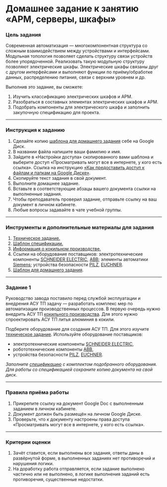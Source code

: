 # Домашнее задание к занятию «АРМ, серверы, шкафы»

### Цель задания

Современная автоматизация — многокомпонентная структура со сложным взаимодействием между устройствами и интерфейсами. Модульная топология позволяет сделать структуру связи устройств более упорядоченной. Реализовать такую модульную структуру позволяют электрические шкафы. 
Электрические шкафы связаны друг с другом интерфейсами и выполняют функции по приёму/обработке данных, распределению питания, связи с верхним уровнем и др.

Выполнив это задание, вы сможете:

1. Изучить классификацию электрических шкафов и АРМ.
2. Разобраться в составных элементах электрических шкафов и АРМ.
3. Подобрать компоненты для электрического шкафа и заполнить закупочную спецификацию для проекта.

-----

### Инструкция к заданию
1. Сделайте копию [шаблона для домашнего задания](https://u.netology.ru/backend/uploads/lms/content_assets/file/5520/%D0%A8%D0%B0%D0%B1%D0%BB%D0%BE%D0%BD_%D0%B4%D0%BB%D1%8F_%D0%B4%D0%BE%D0%BC%D0%B0%D1%88%D0%BD%D0%B5%D0%B3%D0%BE_%D0%B7%D0%B0%D0%B4%D0%B0%D0%BD%D0%B8%D1%8F__%D0%90%D0%A0%D0%9C__%D1%81%D0%B5%D1%80%D0%B2%D0%B5%D1%80%D1%8B__%D1%88%D0%BA%D0%B0%D1%84%D1%8B__-_%D0%A4%D0%B0%D0%BC%D0%B8%D0%BB%D0%B8%D1%8F_%D0%98%D0%BC%D1%8F__%D0%A1%D0%94%D0%95%D0%9B%D0%90%D0%99%D0%A2%D0%95_%D0%9A%D0%9E%D0%9F%D0%98%D0%AE_.docx) себе на Google Диск.
2. В названии файла напишите ваши фамилию и имя.
3. Зайдите в «Настройки доступа» скопированного вами шаблона и выберите доступ «Просматривать могут все в интернете, у кого есть ссылка». Ссылка на инструкцию [«Как предоставить доступ к файлам и папкам на Google Диске»](https://support.google.com/docs/answer/2494822?hl=ru&co=GENIE.Platform%3DDesktop).
4. Скопируйте текст задания в свой документ.
5. Выполните домашнее задание.
6. Вставьте в соответствующие абзацы вашего документа ссылки на выполненные задания.
7. Чтобы преподаватель проверил задание, отправьте ссылку на ваш документ в личном кабинете.
8. Любые вопросы задавайте в чате учебной группы.

-----

### Инструменты и дополнительные материалы для задания
1. [Техническое задание.](https://docs.google.com/document/d/1FHFKGKCQ0iHJqQMH831Rd3NkUblIjCxrbyeLUxHmWTA/edit?usp=sharing)
2. [Шаблон спецификации.](https://docs.google.com/spreadsheets/d/1MD1e1kSFqJS4lYMkl4x-gsKCMc4hCTmlS56KMYsTCFY/edit?usp=sharing)
3. [Информация о кокильном производстве.](https://stankiexpert.ru/spravochnik/litejjnoe-proizvodstvo/lite-v-kokil.html)
4. Ссылки на оборудование поставщиков: электротехнические компоненты [SCHNEIDER ELECTRIC](https://www.se.com/ru/ru/), [ABB](https://new.abb.com/ru); элементы автоматики [Siemens](https://mall.industry.siemens.com/goos/WelcomePage.aspx?regionUrl=/ru&language=ru); устройства безопасности [PILZ](https://www.pilz.com/ru-RU), [EUCHNER](https://www.euchner.de/en-us/products/).
5. [Шаблон для домашнего задания](https://docs.google.com/document/d/171ut1q_lTyu52_89I2xL6NLVGJp-JPn2LzWf4STI5v8/edit?usp=sharing).

-----

### Задание 1
Руководство завода поставило перед службой эксплуатации и внедрения АСУ ТП задачу — разработать комплекс мер по автоматизации производственных процессов. В первую очередь нужно внедрить АСУ ТП [кокильного производства](https://stankiexpert.ru/spravochnik/litejjnoe-proizvodstvo/lite-v-kokil.html). Для этого нужно  спроектировать АСУ ТП литья алюминия в кокили.

Подберите оборудование для создания АСУ ТП. Для этого изучите [техническое задание](https://docs.google.com/document/d/1FHFKGKCQ0iHJqQMH831Rd3NkUblIjCxrbyeLUxHmWTA/edit?usp=sharing).
Используйте оборудование поставщиков:

- электротехнические компоненты [SCHNEIDER ELECTRIC](https://www.se.com/ru/ru/),
- робототехнические компоненты [ABB](https://new.abb.com/ru),
- устройства безопасности [PILZ](https://www.pilz.com/ru-RU), [EUCHNER](https://www.euchner.de/en-us/products/).

*Заполните [спецификацию](https://docs.google.com/spreadsheets/d/1MD1e1kSFqJS4lYMkl4x-gsKCMc4hCTmlS56KMYsTCFY/edit?usp=sharing) с комплектом подобранного оборудования. Для работы со спецификацией сохраните копию документа на свой диск*.

-----

### Правила приёма работы
1. Прикрепите ссылку на документ Google Doc с выполненным заданием в личном кабинете.
2. Документ должен быть размещён на личном Google Диске.
3. Проверьте, что к документу настроены права доступа «Просматривать могут все в интернете, у кого есть ссылка».

-----
### Критерии оценки
1. Зачёт ставится, если выполнены все задания, ответы даны в развёрнутой форме, в выполненных заданиях нет противоречий и нарушения логики.
2. На доработку работа отправляется, если задание выполнено частично или не выполнено, в логике выполнения заданий есть противоречия, существенные недостатки.



